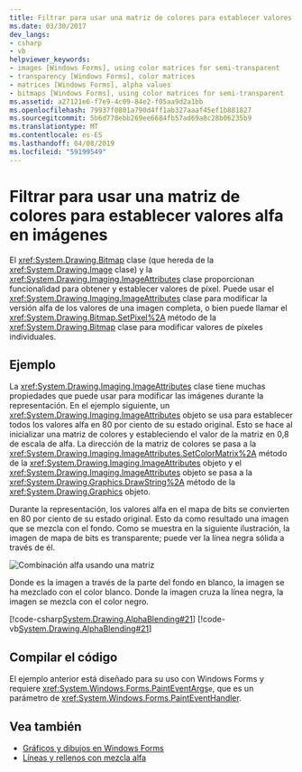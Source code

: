 ```yaml
---
title: Filtrar para usar una matriz de colores para establecer valores alfa en imágenes
ms.date: 03/30/2017
dev_langs:
- csharp
- vb
helpviewer_keywords:
- images [Windows Forms], using color matrices for semi-transparent
- transparency [Windows Forms], color matrices
- matrices [Windows Forms], alpha values
- bitmaps [Windows Forms], using color matrices for semi-transparent
ms.assetid: a27121e6-f7e9-4c09-84e2-f05aa9d2a1bb
ms.openlocfilehash: 79937f0801a790d4ff1ab327aaaf45ef1b881827
ms.sourcegitcommit: 5b6d778ebb269ee6684fb57ad69a8c28b06235b9
ms.translationtype: MT
ms.contentlocale: es-ES
ms.lasthandoff: 04/08/2019
ms.locfileid: "59199549"
---
```

# <a name="how-to-use-a-color-matrix-to-set-alpha-values-in-images"></a>Filtrar para usar una matriz de colores para establecer valores alfa en imágenes
El <xref:System.Drawing.Bitmap> clase (que hereda de la <xref:System.Drawing.Image> clase) y la <xref:System.Drawing.Imaging.ImageAttributes> clase proporcionan funcionalidad para obtener y establecer valores de píxel. Puede usar el <xref:System.Drawing.Imaging.ImageAttributes> clase para modificar la versión alfa de los valores de una imagen completa, o bien puede llamar el <xref:System.Drawing.Bitmap.SetPixel%2A> método de la <xref:System.Drawing.Bitmap> clase para modificar valores de píxeles individuales.  
  
## <a name="example"></a>Ejemplo  
 La <xref:System.Drawing.Imaging.ImageAttributes> clase tiene muchas propiedades que puede usar para modificar las imágenes durante la representación. En el ejemplo siguiente, un <xref:System.Drawing.Imaging.ImageAttributes> objeto se usa para establecer todos los valores alfa en 80 por ciento de su estado original. Esto se hace al inicializar una matriz de colores y estableciendo el valor de la matriz en 0,8 de escala de alfa. La dirección de la matriz de colores se pasa a la <xref:System.Drawing.Imaging.ImageAttributes.SetColorMatrix%2A> método de la <xref:System.Drawing.Imaging.ImageAttributes> objeto y el <xref:System.Drawing.Imaging.ImageAttributes> objeto se pasa a la <xref:System.Drawing.Graphics.DrawString%2A> método de la <xref:System.Drawing.Graphics> objeto.  
  
 Durante la representación, los valores alfa en el mapa de bits se convierten en 80 por ciento de su estado original. Esto da como resultado una imagen que se mezcla con el fondo. Como se muestra en la siguiente ilustración, la imagen de mapa de bits es transparente; puede ver la línea negra sólida a través de él.  
  
 ![Combinación alfa usando una matriz](./media/image2.png "image2")  
  
 Donde es la imagen a través de la parte del fondo en blanco, la imagen se ha mezclado con el color blanco. Donde la imagen cruza la línea negra, la imagen se mezcla con el color negro.  
  
 [!code-csharp[System.Drawing.AlphaBlending#21](~/samples/snippets/csharp/VS_Snippets_Winforms/System.Drawing.AlphaBlending/CS/Class1.cs#21)]
 [!code-vb[System.Drawing.AlphaBlending#21](~/samples/snippets/visualbasic/VS_Snippets_Winforms/System.Drawing.AlphaBlending/VB/Class1.vb#21)]  
  
## <a name="compiling-the-code"></a>Compilar el código  
 El ejemplo anterior está diseñado para su uso con Windows Forms y requiere <xref:System.Windows.Forms.PaintEventArgs>`e`, que es un parámetro de <xref:System.Windows.Forms.PaintEventHandler>.  
  
## <a name="see-also"></a>Vea también

- [Gráficos y dibujos en Windows Forms](graphics-and-drawing-in-windows-forms.md)
- [Líneas y rellenos con mezcla alfa](alpha-blending-lines-and-fills.md)
